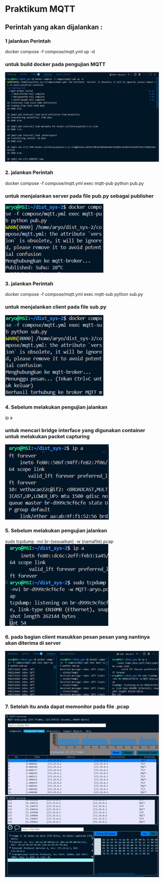 # Praktikum MQTT
## Perintah yang akan dijalankan :

### 1 jalankan Perintah
docker compose -f compose/mqtt.yml up -d
### untuk build docker pada pengujian MQTT
![alt text](img/image1.png)
### 2. jalankan Perintah
docker compose -f compose/mqtt.yml exec mqtt-pub python pub.py
### untuk menjalankan server pada file pub.py sebagai publisher
![alt text](img/image2.png)
### 3. jalankan Perintah
docker compose -f compose/mqtt.yml exec mqtt-sub python sub.py
### untuk menjalankan client pada file sub.py
![alt text](img/image3.png)
### 4. Sebelum melakukan pengujian jalankan 
ip a
### untuk mencari bridge interface yang digunakan container untuk melakukan packet capturing
![alt text](img/image4.png)
### 5. Sebelum melakukan pengujian jalankan 
sudo tcpdump -nvi br-(sesuaikan) -w (namafile).pcap
![alt text](img/image5.png)
### 6. pada bagian client masukkan pesan pesan yang nantinya akan diterima di server
![alt text](img/image6.png)
### 7. Setelah itu anda dapat memonitor pada file .pcap
![alt text](img/image7.png)
![alt text](img/image8.png)
